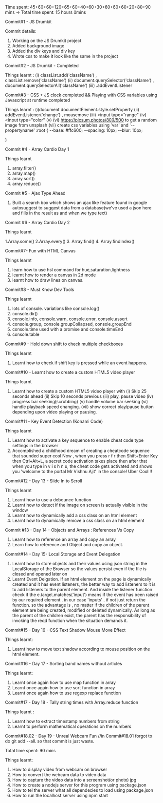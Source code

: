 Time spent: 45+60+60+120+65+60+40+60+30+60+60+60+20+80+90 mins
=> Total time spent: 15 hours 0mins



Commit#1 - JS Drumkit


Commit details:
1. Working on the JS Drumkit project
2. Added background image 
3. Added the div keys and div key 
4. Wrote css to make it look like the same in the project



Commit#2 - JS Drumkit - Completed


Things learnt :
(i) classList.add('className') , classList.remove('className')
(ii) document.querySelector('className') , document.querySelectorAll('className')
(iii) .addEventListener


Commit#3 - CSS + JS clock completed && Playing with CSS variables using Javascript at runtime completed


Things learnt :
(i)document.documentElement.style.setProperty
(ii) addEventListener('change') , mousemove
(iii) <input type="range"
(iv) <input type="color"
(v) <label for="component-name">
(vi) https://picsum.photos/800/500 to get a random image from unsplash
(vii)  create css variables using 'var' and '--propertyname'
:root
{
	--base: #ffc600;
	--spacing: 10px;
	--blur: 10px;

}


Commit #4 - Array Cardio Day 1

Things learnt
1. array.filter()
2. array.map()
3. array.sort()
4. array.reduce()


Commit #5 - Ajax Type Ahead

1. Built a search box which shows an ajax like feature found in google autosuggest to suggest data from a database(we've used a json here and fills in the result as and when we type text)

Commit #6 - Array Cardio Day 2

Things learnt

1.Array.some()
2.Array.every()
3. Array.find()
4. Array.findIndex()


Commit#7- Fun with HTML Canvas


Things learnt

1. learn how to use hsl command for hue,saturation,lightness
2. learnt how to render a canvas in 2d mode
3. learnt how to draw lines on canvas.


Commit#8 - Must Know Dev Tools

Things learnt

1. lots of console. variations
like
console.log()
2. console.dir()
3. console.info, console.warn, console.error, console.assert
4. console.group, console.groupCollapsed, console.groupEnd
5. console.time used with a promise and console.timeEnd
6. console.table


Commit#9 - Hold down shift to check multiple checkboxes

Things learnt
1. Learnt how to check if shift key is pressed while an event happens.


Commit#10 - Learnt how  to create a custom HTML5 video player 

Things learnt
1. Learnt how  to create a custom HTML5 video player with
(i) Skip 25 seconds ahead
(ii) Skip 10 seconds previous
(iii) play, pause video
(iv) progress bar seeking(scrubbing)
(v) handle volume bar seeking
(vi) handle playback speed changing.
(vii) show correct play/pause button depending upon video playing or pausing.

Commit#11  - Key Event Detection (Konami Code)

Things learnt
1. Learnt how to activate a key sequence to enable cheat code type settings in the browser
2. Accomplished a childhood dream of creating a cheatcode sequence that sounded super cool
Now , when you press r f r then Shift+Enter Key then Ctrl+Alt+L, a secret code activation takes place
then after that when you type in v i s h n u, the cheat code gets activated and shows you 'welcome to the portal Mr Vishnu Ajit' in the console! Uber Cool !!

Commit#12  - Day 13 - Slide In to Scroll

Things learnt
1. Learnt how to use a debounce function
2. Learnt how to detect if the image on screen is actually visible in the window
3. Learnt how to dynamically add a css class on an html element
4. Learnt how to dynamically remove a css class on an html element



Commit #13 - Day 14 - Objects and Arrays : References Vs Copy

1. Learnt how to reference an array and copy an array
2. Learn how to reference and Object and copy an object.


Commit#14 - Day 15- Local Storage and Event Delegation

1. Learnt how to store objects and their values using  json string in the LocalStorage of the Browser so the values persist even if the file is closed and opened later on
2. Learnt Event Delgation. If an html element on the page is dynamically created and it has event listeners, the better way to add listeners to it is to add listeners to the parent element. And inside the listener function check if the e.target.matches('input') means if the event has been raised by our required element . in our case 'inputs' . if not just return the function. so the advantage is , no matter if the children of the parent element are being created, modified or deleted dynamically. As long as the parent of the children exist, the parent has the responsibility of invoking the reqd function when the situation demands it.

Commit#15 - Day 16 - CSS Text Shadow Mouse Move Effect

Things learnt: 
1. Learnt how to move text shadow according to mouse position on the html element.

Commit#16 - Day 17 - Sorting band names without articles

Things learnt:
1. Learnt once again how to use map function in array
2. Learnt once again how to use sort function in array
3. Learnt once again how to use regexp replace function 



Commit#17 - Day 18 - Tally string times with Array.reduce function

Things learnt :

1. Learnt how to extract timestamp numbers from string
2. Learnt to perform mathematical operations on the numbers

Commit#18.02 - Day 19 - Unreal Webcam Fun //in Commit#18.01 forgot to do git add --all. so that commit is just waste.

Total time spent: 90 mins

Things learnt:

1. How to display video from webcam on browser
2. How to convert the webcam data to video data
3. How to capture the video data into a screenshot(or photo) jpg
4. How to create a nodejs server for this program using package.json
5. How to tel the server what all dependecies to load using package.json
6. How to run the localhost server using npm start



